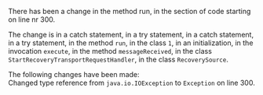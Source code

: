 There has been a change in the method run, in the section of code starting on line nr 300.
  
The change is in a catch statement, in a try statement, in a catch statement, in a try statement, in the method ```run```, in the class ```1```, in an initialization, in the invocation ```execute```, in the method ```messageReceived```, in the class ```StartRecoveryTransportRequestHandler```, in the class ```RecoverySource```.
  
The following changes have been made:  
Changed type reference from ```java.io.IOException``` to ```Exception``` on line 300.  
